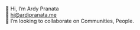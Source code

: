 <br> 👋 Hi, I’m Ardy Pranata
<br> 👀 hi@ardipranata.me
<br> 💞️ I’m looking to collaborate on Communities, People.

<!---
ardipranata89/ardipranata89 is a ✨ special ✨ repository because its `README.md` (this file) appears on your GitHub profile.
You can click the Preview link to take a look at your changes.
--->

<br>
